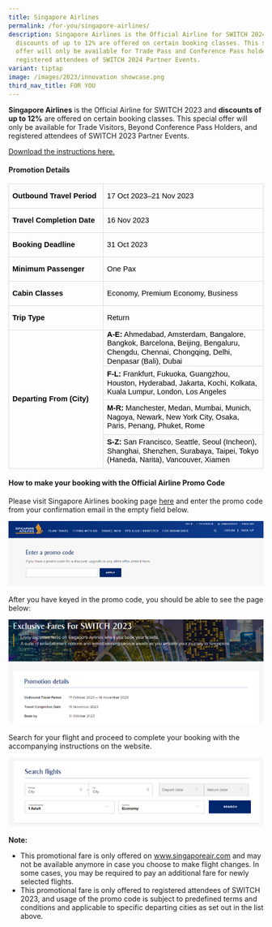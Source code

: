 ```yaml
---
title: Singapore Airlines
permalink: /for-you/singapore-airlines/
description: Singapore Airlines is the Official Airline for SWITCH 2024 and
  discounts of up to 12% are offered on certain booking classes. This special
  offer will only be available for Trade Pass and Conference Pass holders, and
  registered attendees of SWITCH 2024 Partner Events.
variant: tiptap
image: /images/2023/innovation showcase.png
third_nav_title: FOR YOU
---
```

**Singapore Airlines** is the Official Airline for SWITCH 2023 and **discounts of up to 12%** are offered on certain booking classes. This special offer will only be available for Trade Visitors, Beyond Conference Pass Holders, and registered attendees of SWITCH 2023 Partner Events.

[Download the instructions here.](/files/2023/switch_2023_official_airline_promotion.pdf)

#### Promotion Details

<div style="margin-left:0pt;" id="docs-internal-guid-ff1f5315-7fff-f027-22fd-d084ec506009" dir="ltr" align="center">
<table style="border:none;border-collapse:collapse;">
	<colgroup>
		<col width="240">
		<col width="441">
	</colgroup>
	<tbody>
		<tr style="height:36pt">
			<td style="border-left:solid #d9d9d9 1pt;border-right:solid #d9d9d9 1pt;border-bottom:solid #d9d9d9 1pt;border-top:solid #d9d9d9 1pt;vertical-align:middle;padding:0pt 5pt 0pt 5pt;overflow:hidden;overflow-wrap:break-word;">
			<p style="line-height:1.2;margin-top:0pt;margin-bottom:0pt;" dir="ltr"><strong style="background-color:transparent; color:#000000; font-family:arial,sans-serif; font-size:11pt; font-style:normal; font-variant:normal; font-weight:700; text-decoration:none; vertical-align:baseline; white-space:pre-wrap">Outbound Travel Period</strong></p>
			</td>
			<td style="border-left:solid #d9d9d9 1pt;border-right:solid #d9d9d9 1pt;border-bottom:solid #d9d9d9 1pt;border-top:solid #d9d9d9 1pt;vertical-align:middle;padding:0pt 5pt 0pt 5pt;overflow:hidden;overflow-wrap:break-word;">
			<p style="line-height:1.2;margin-top:0pt;margin-bottom:0pt;" dir="ltr"><span style="background-color:transparent; color:#000000; font-family:arial,sans-serif; font-size:11pt; font-style:normal; font-variant:normal; font-weight:400; text-decoration:none; vertical-align:baseline; white-space:pre-wrap">17 Oct 2023–21 Nov 2023</span></p>
			</td>
		</tr>
		<tr style="height:36pt">
			<td style="border-left:solid #d9d9d9 1pt;border-right:solid #d9d9d9 1pt;border-bottom:solid #d9d9d9 1pt;border-top:solid #d9d9d9 1pt;vertical-align:middle;padding:0pt 5pt 0pt 5pt;overflow:hidden;overflow-wrap:break-word;">
			<p style="line-height:1.2;margin-top:0pt;margin-bottom:0pt;" dir="ltr"><strong style="background-color:transparent; color:#000000; font-family:arial,sans-serif; font-size:11pt; font-style:normal; font-variant:normal; font-weight:700; text-decoration:none; vertical-align:baseline; white-space:pre-wrap">Travel Completion Date</strong></p>
			</td>
			<td style="border-left:solid #d9d9d9 1pt;border-right:solid #d9d9d9 1pt;border-bottom:solid #d9d9d9 1pt;border-top:solid #d9d9d9 1pt;vertical-align:middle;padding:0pt 5pt 0pt 5pt;overflow:hidden;overflow-wrap:break-word;">
			<p style="line-height:1.2;margin-top:0pt;margin-bottom:0pt;" dir="ltr"><span style="background-color:transparent; color:#000000; font-family:arial,sans-serif; font-size:11pt; font-style:normal; font-variant:normal; font-weight:400; text-decoration:none; vertical-align:baseline; white-space:pre-wrap">16 Nov 2023</span></p>
			</td>
		</tr>
		<tr style="height:36pt">
			<td style="border-left:solid #d9d9d9 1pt;border-right:solid #d9d9d9 1pt;border-bottom:solid #d9d9d9 1pt;border-top:solid #d9d9d9 1pt;vertical-align:middle;padding:0pt 5pt 0pt 5pt;overflow:hidden;overflow-wrap:break-word;">
			<p style="line-height:1.2;margin-top:0pt;margin-bottom:0pt;" dir="ltr"><strong style="background-color:transparent; color:#000000; font-family:arial,sans-serif; font-size:11pt; font-style:normal; font-variant:normal; font-weight:700; text-decoration:none; vertical-align:baseline; white-space:pre-wrap">Booking Deadline</strong></p>
			</td>
			<td style="border-left:solid #d9d9d9 1pt;border-right:solid #d9d9d9 1pt;border-bottom:solid #d9d9d9 1pt;border-top:solid #d9d9d9 1pt;vertical-align:middle;padding:0pt 5pt 0pt 5pt;overflow:hidden;overflow-wrap:break-word;">
			<p style="line-height:1.2;margin-top:0pt;margin-bottom:0pt;" dir="ltr"><span style="background-color:transparent; color:#000000; font-family:arial,sans-serif; font-size:11pt; font-style:normal; font-variant:normal; font-weight:400; text-decoration:none; vertical-align:baseline; white-space:pre-wrap">31 Oct 2023</span></p>
			</td>
		</tr>
		<tr style="height:36pt">
			<td style="border-left:solid #d9d9d9 1pt;border-right:solid #d9d9d9 1pt;border-bottom:solid #d9d9d9 1pt;border-top:solid #d9d9d9 1pt;vertical-align:middle;padding:0pt 5pt 0pt 5pt;overflow:hidden;overflow-wrap:break-word;">
			<p style="line-height:1.2;margin-top:0pt;margin-bottom:0pt;" dir="ltr"><strong style="background-color:transparent; color:#000000; font-family:arial,sans-serif; font-size:11pt; font-style:normal; font-variant:normal; font-weight:700; text-decoration:none; vertical-align:baseline; white-space:pre-wrap">Minimum Passenger</strong></p>
			</td>
			<td style="border-left:solid #d9d9d9 1pt;border-right:solid #d9d9d9 1pt;border-bottom:solid #d9d9d9 1pt;border-top:solid #d9d9d9 1pt;vertical-align:middle;padding:0pt 5pt 0pt 5pt;overflow:hidden;overflow-wrap:break-word;">
			<p style="line-height:1.2;margin-top:0pt;margin-bottom:0pt;" dir="ltr"><span style="background-color:transparent; color:#000000; font-family:arial,sans-serif; font-size:11pt; font-style:normal; font-variant:normal; font-weight:400; text-decoration:none; vertical-align:baseline; white-space:pre-wrap">One Pax</span></p>
			</td>
		</tr>
		<tr style="height:36pt">
			<td style="border-left:solid #d9d9d9 1pt;border-right:solid #d9d9d9 1pt;border-bottom:solid #d9d9d9 1pt;border-top:solid #d9d9d9 1pt;vertical-align:middle;padding:0pt 5pt 0pt 5pt;overflow:hidden;overflow-wrap:break-word;">
			<p style="line-height:1.2;margin-top:0pt;margin-bottom:0pt;" dir="ltr"><strong style="background-color:transparent; color:#000000; font-family:arial,sans-serif; font-size:11pt; font-style:normal; font-variant:normal; font-weight:700; text-decoration:none; vertical-align:baseline; white-space:pre-wrap">Cabin Classes</strong></p>
			</td>
			<td style="border-left:solid #d9d9d9 1pt;border-right:solid #d9d9d9 1pt;border-bottom:solid #d9d9d9 1pt;border-top:solid #d9d9d9 1pt;vertical-align:middle;padding:0pt 5pt 0pt 5pt;overflow:hidden;overflow-wrap:break-word;">
			<p style="line-height:1.2;margin-top:0pt;margin-bottom:0pt;" dir="ltr"><span style="background-color:transparent; color:#000000; font-family:arial,sans-serif; font-size:11pt; font-style:normal; font-variant:normal; font-weight:400; text-decoration:none; vertical-align:baseline; white-space:pre-wrap">Economy, Premium Economy, Business</span></p>
			</td>
		</tr>
		<tr style="height:36pt">
			<td style="border-left:solid #d9d9d9 1pt;border-right:solid #d9d9d9 1pt;border-bottom:solid #d9d9d9 1pt;border-top:solid #d9d9d9 1pt;vertical-align:middle;padding:0pt 5pt 0pt 5pt;overflow:hidden;overflow-wrap:break-word;">
			<p style="line-height:1.2;margin-top:0pt;margin-bottom:0pt;" dir="ltr"><strong style="background-color:transparent; color:#000000; font-family:arial,sans-serif; font-size:11pt; font-style:normal; font-variant:normal; font-weight:700; text-decoration:none; vertical-align:baseline; white-space:pre-wrap">Trip Type</strong></p>
			</td>
			<td style="border-left:solid #d9d9d9 1pt;border-right:solid #d9d9d9 1pt;border-bottom:solid #d9d9d9 1pt;border-top:solid #d9d9d9 1pt;vertical-align:middle;padding:0pt 5pt 0pt 5pt;overflow:hidden;overflow-wrap:break-word;">
			<p style="line-height:1.2;margin-top:0pt;margin-bottom:0pt;" dir="ltr"><span style="background-color:transparent; color:#000000; font-family:arial,sans-serif; font-size:11pt; font-style:normal; font-variant:normal; font-weight:400; text-decoration:none; vertical-align:baseline; white-space:pre-wrap">Return</span></p>
			</td>
		</tr>
		<tr style="height:50.4pt">
			<td style="border-left:solid #d9d9d9 1pt;border-right:solid #d9d9d9 1pt;border-bottom:solid #d9d9d9 1pt;border-top:solid #d9d9d9 1pt;vertical-align:middle;padding:0pt 5pt 0pt 5pt;overflow:hidden;overflow-wrap:break-word;" rowspan="4">
			<p style="line-height:1.2;margin-top:0pt;margin-bottom:0pt;" dir="ltr"><strong style="background-color:transparent; color:#000000; font-family:arial,sans-serif; font-size:11pt; font-style:normal; font-variant:normal; font-weight:700; text-decoration:none; vertical-align:baseline; white-space:pre-wrap">Departing From (City)</strong></p>
			</td>
			<td style="border-left:solid #d9d9d9 1pt;border-right:solid #d9d9d9 1pt;border-bottom:solid #d9d9d9 1pt;border-top:solid #d9d9d9 1pt;vertical-align:middle;padding:0pt 5pt 0pt 5pt;overflow:hidden;overflow-wrap:break-word;">
			<p style="line-height:1.2;margin-top:0pt;margin-bottom:0pt;" dir="ltr"><strong style="background-color:transparent; color:#000000; font-family:arial,sans-serif; font-size:11pt; font-style:normal; font-variant:normal; font-weight:700; text-decoration:none; vertical-align:baseline; white-space:pre-wrap">A-E:</strong><span style="background-color:transparent; color:#000000; font-family:arial,sans-serif; font-size:11pt; font-style:normal; font-variant:normal; font-weight:400; text-decoration:none; vertical-align:baseline; white-space:pre-wrap"> Ahmedabad, Amsterdam, Bangalore, Bangkok, Barcelona, Beijing, Bengaluru, Chengdu, Chennai, Chongqing, Delhi, Denpasar (Bali), Dubai</span></p>
			</td>
		</tr>
		<tr style="height:50.4pt">
			<td style="border-left:solid #d9d9d9 1pt;border-right:solid #d9d9d9 1pt;border-bottom:solid #d9d9d9 1pt;border-top:solid #d9d9d9 1pt;vertical-align:middle;padding:0pt 5pt 0pt 5pt;overflow:hidden;overflow-wrap:break-word;">
			<p style="line-height:1.2;margin-top:0pt;margin-bottom:0pt;" dir="ltr"><strong style="background-color:transparent; color:#000000; font-family:arial,sans-serif; font-size:11pt; font-style:normal; font-variant:normal; font-weight:700; text-decoration:none; vertical-align:baseline; white-space:pre-wrap">F-L:</strong><span style="background-color:transparent; color:#000000; font-family:arial,sans-serif; font-size:11pt; font-style:normal; font-variant:normal; font-weight:400; text-decoration:none; vertical-align:baseline; white-space:pre-wrap"> Frankfurt, Fukuoka, Guangzhou, Houston, Hyderabad, Jakarta, Kochi, Kolkata, Kuala Lumpur, London, Los Angeles</span></p>
			</td>
		</tr>
		<tr style="height:50.4pt">
			<td style="border-left:solid #d9d9d9 1pt;border-right:solid #d9d9d9 1pt;border-bottom:solid #d9d9d9 1pt;border-top:solid #d9d9d9 1pt;vertical-align:middle;padding:0pt 5pt 0pt 5pt;overflow:hidden;overflow-wrap:break-word;">
			<p style="line-height:1.2;margin-top:0pt;margin-bottom:0pt;" dir="ltr"><strong style="background-color:transparent; color:#000000; font-family:arial,sans-serif; font-size:11pt; font-style:normal; font-variant:normal; font-weight:700; text-decoration:none; vertical-align:baseline; white-space:pre-wrap">M-R:</strong><span style="background-color:transparent; color:#000000; font-family:arial,sans-serif; font-size:11pt; font-style:normal; font-variant:normal; font-weight:400; text-decoration:none; vertical-align:baseline; white-space:pre-wrap"> Manchester, Medan, Mumbai, Munich, Nagoya, Newark, New York City, Osaka, Paris, Penang, Phuket, Rome</span></p>
			</td>
		</tr>
		<tr style="height:50.4pt">
			<td style="border-left:solid #d9d9d9 1pt;border-right:solid #d9d9d9 1pt;border-bottom:solid #d9d9d9 1pt;border-top:solid #d9d9d9 1pt;vertical-align:middle;padding:0pt 5pt 0pt 5pt;overflow:hidden;overflow-wrap:break-word;">
			<p style="line-height:1.2;margin-top:0pt;margin-bottom:0pt;" dir="ltr"><strong style="background-color:transparent; color:#000000; font-family:arial,sans-serif; font-size:11pt; font-style:normal; font-variant:normal; font-weight:700; text-decoration:none; vertical-align:baseline; white-space:pre-wrap">S-Z:</strong><span style="background-color:transparent; color:#000000; font-family:arial,sans-serif; font-size:11pt; font-style:normal; font-variant:normal; font-weight:400; text-decoration:none; vertical-align:baseline; white-space:pre-wrap"> San Francisco, Seattle, Seoul (Incheon), Shanghai, Shenzhen, Surabaya, Taipei, Tokyo (Haneda, Narita), Vancouver, Xiamen</span></p>
			</td>
		</tr>
	</tbody>
</table>
</div>

	
#### 	 How to make your booking with the Official Airline Promo Code

Please visit Singapore Airlines booking page [here](https://www.singaporeair.com/en_UK/promocode/) and enter the promo code from your confirmation email in the empty field below.

![SWITCH 2023 Official Airline Promotion: Singapore Airlines (SQ)](/images/2023/promotion_sq_promo_guide_1.png)

After you have keyed in the promo code, you should be able to see the page below:

![SWITCH 2023 Official Airline Promotion: Singapore Airlines (SQ)](/images/2023/promotion_sq_promo_guide_2.png)

Search for your flight and proceed to complete your booking with the accompanying instructions on the website.

![SWITCH 2023 Official Airline Promotion: Singapore Airlines (SQ)](/images/2023/promotion_sq_promo_guide_3.png)

**Note:**
* This promotional fare is only offered on www.singaporeair.com and may not be available anymore in case you choose to make flight changes. In some cases, you may be required to pay an additional fare for newly selected flights.
* This promotional fare is only offered to registered attendees of SWITCH 2023, and usage of the promo code is subject to predefined terms and conditions and applicable to specific departing cities as set out in the list above.